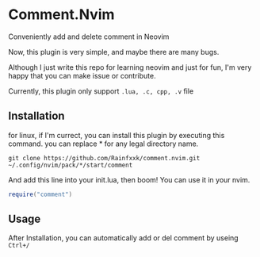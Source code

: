 # Comment.Nvim
Conveniently add and delete comment in Neovim

Now, this plugin is very simple, and maybe there are many bugs. 

Although I just write this repo for learning neovim and just for fun, I'm very happy that you can make issue or contribute.

Currently, this plugin only support `.lua, .c, cpp, .v` file

## Installation

for linux, if I'm currect, you can install this plugin by executing this command. you can replace * for any legal directory name.

```shell
git clone https://github.com/Rainfxxk/comment.nvim.git ~/.config/nvim/pack/*/start/comment
```

And add this line into your init.lua, then boom! You can use it in your nvim.
```lua
require("comment")
```

## Usage

After Installation, you can automatically add or del comment by useing `Ctrl+/`
